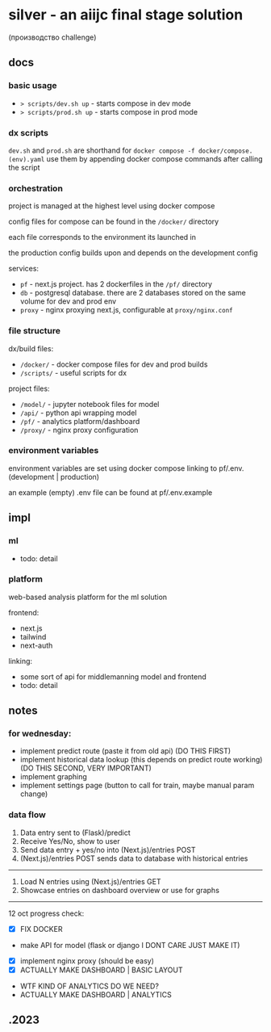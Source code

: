 # silver - an aiijc final stage solution

(производство challenge)

## docs

### basic usage

- `> scripts/dev.sh up` - starts compose in dev mode
- `> scripts/prod.sh up` - starts compose in prod mode

### dx scripts

`dev.sh` and `prod.sh` are shorthand for `docker compose -f docker/compose.(env).yaml`
use them by appending docker compose commands after calling the script

### orchestration

project is managed at the highest level using docker compose

config files for compose can be found in the `/docker/` directory

each file corresponds to the environment its launched in

the production config builds upon and depends on the development config

services:

- `pf` - next.js project. has 2 dockerfiles in the `/pf/` directory
- `db` - postgresql database. there are 2 databases stored on the same volume for dev and prod env
- `proxy` - nginx proxying next.js, configurable at `proxy/nginx.conf`

### file structure

dx/build files:
- `/docker/` - docker compose files for dev and prod builds
- `/scripts/` - useful scripts for dx

project files:
- `/model/` - jupyter notebook files for model
- `/api/` - python api wrapping model
- `/pf/` - analytics platform/dashboard
- `/proxy/` - nginx proxy configuration

### environment variables

environment variables are set using docker compose linking to pf/.env.(development | production)

an example (empty) .env file can be found at pf/.env.example

## impl

### ml

- todo: detail

### platform

web-based analysis platform for the ml solution

frontend:
- next.js
- tailwind
- next-auth

linking:
- some sort of api for middlemanning model and frontend
- todo: detail

## notes

### for wednesday:

- implement predict route (paste it from old api) (DO THIS FIRST)
- implement historical data lookup (this depends on predict route working) (DO THIS SECOND, VERY IMPORTANT)
- implement graphing
- implement settings page (button to call for train, maybe manual param change)

### data flow

1. Data entry sent to (Flask)/predict
2. Receive Yes/No, show to user
3. Send data entry + yes/no into (Next.js)/entries POST
4. (Next.js)/entries POST sends data to database with historical entries
---
1. Load N entries using (Next.js)/entries GET
2. Showcase entries on dashboard overview or use for graphs
---

12 oct progress check:
- [x] FIX DOCKER
- make API for model (flask or django I DONT CARE JUST MAKE IT)
- [x] implement nginx proxy (should be easy)
- [x] ACTUALLY MAKE DASHBOARD | BASIC LAYOUT
- WTF KIND OF ANALYTICS DO WE NEED?
- ACTUALLY MAKE DASHBOARD | ANALYTICS

## .2023
